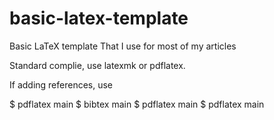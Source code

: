 # basic-latex-template
Basic LaTeX template That I use for most of my articles

Standard complie, use latexmk or pdflatex. 

If adding references, use

$ pdflatex main
$ bibtex main
$ pdflatex main 
$ pdflatex main
